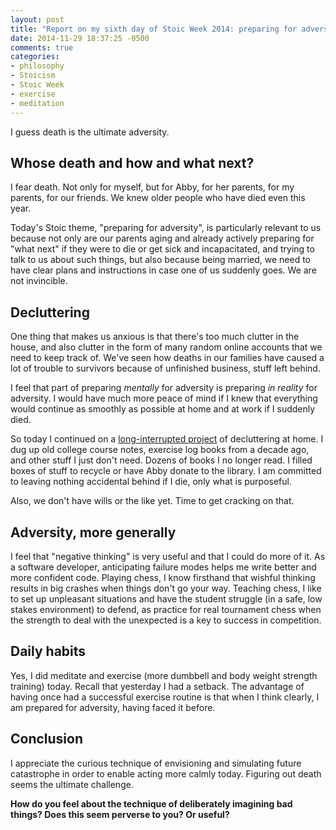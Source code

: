```yaml
---
layout: post
title: "Report on my sixth day of Stoic Week 2014: preparing for adversity"
date: 2014-11-29 18:37:25 -0500
comments: true
categories:
- philosophy
- Stoicism
- Stoic Week
- exercise
- meditation
---
```

I guess death is the ultimate adversity.

<!--more-->

## Whose death and how and what next?

I fear death. Not only for myself, but for Abby, for her parents, for my parents, for our friends. We knew older people who have died even this year.

Today's Stoic theme, "preparing for adversity", is particularly relevant to us because not only are our parents aging and already actively preparing for "what next" if they were to die or get sick and incapacitated, and trying to talk to us about such things, but also because being married, we need to have clear plans and instructions in case one of us suddenly goes. We are not invincible.

## Decluttering

One thing that makes us anxious is that there's too much clutter in the house, and also clutter in the form of many random online accounts that we need to keep track of. We've seen how deaths in our families have caused a lot of trouble to survivors because of unfinished business, stuff left behind.

I feel that part of preparing *mentally* for adversity is preparing *in reality* for adversity. I would have much more peace of mind if I knew that everything would continue as smoothly as possible at home and at work if I suddenly died.

So today I continued on a [long-interrupted project](/blog/2011/10/19/really-taking-up-the-challenge-of-minimalism/) of decluttering at home. I dug up old college course notes, exercise log books from a decade ago, and other stuff I just don't need. Dozens of books I no longer read. I filled boxes of stuff to recycle or have Abby donate to the library. I am committed to leaving nothing accidental behind if I die, only what is purposeful.

Also, we don't have wills or the like yet. Time to get cracking on that.

## Adversity, more generally

I feel that "negative thinking" is very useful and that I could do more of it. As a software developer, anticipating failure modes helps me write better and more confident code. Playing chess, I know firsthand that wishful thinking results in big crashes when things don't go your way. Teaching chess, I like to set up unpleasant situations and have the student struggle (in a safe, low stakes environment) to defend, as practice for real tournament chess when the strength to deal with the unexpected is a key to success in competition.

## Daily habits

Yes, I did meditate and exercise (more dumbbell and body weight strength training) today. Recall that yesterday I had a setback. The advantage of having once had a successful exercise routine is that when I think clearly, I am prepared for adversity, having faced it before.

## Conclusion

I appreciate the curious technique of envisioning and simulating future catastrophe in order to enable acting more calmly today. Figuring out death seems the ultimate challenge.

**How do you feel about the technique of deliberately imagining bad things? Does this seem perverse to you? Or useful?**
